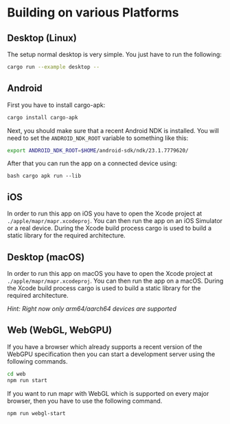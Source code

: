 # Building on various Platforms

## Desktop (Linux)

The setup normal desktop is very simple. You just have to run the following:

```bash
cargo run --example desktop --
```

## Android

First you have to install cargo-apk:

```bash
cargo install cargo-apk
```

Next, you should make sure that a recent Android NDK is installed. You will need to set the `ANDROID_NDK_ROOT` variable
to something like this:

```bash
export ANDROID_NDK_ROOT=$HOME/android-sdk/ndk/23.1.7779620/
```

After that you can run the app on a connected device using:

``bash
cargo apk run --lib
``

## iOS

In order to run this app on iOS you have to open the Xcode project at `./apple/mapr/mapr.xcodeproj`.
You can then run the app on an iOS Simulator or a real device. During the Xcode build process cargo is used to build
a static library for the required architecture.

## Desktop (macOS)

In order to run this app on macOS you have to open the Xcode project at `./apple/mapr/mapr.xcodeproj`.
You can then run the app on a macOS. During the Xcode build process cargo is used to build
a static library for the required architecture.

*Hint: Right now only arm64/aarch64 devices are supported*

## Web (WebGL, WebGPU)

If you have a browser which already supports a recent version of the WebGPU specification then you can start a
development server using the following commands.

```bash
cd web
npm run start
```

If you want to run mapr with WebGL which is supported on every major browser, then you have to use the following
command.

```bash
npm run webgl-start
```